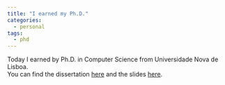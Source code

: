 ```yaml
---
title: "I earned my Ph.D."
categories:
  - personal
tags:
  - phd
---
```

Today I earned by Ph.D. in Computer Science from Universidade Nova de Lisboa.  
You can find the dissertation [here][dissertation] and the slides [here][slides].

[dissertation]: https://run.unl.pt/bitstream/10362/71218/1/Vale_2019.pdf
[slides]: https://speakerdeck.com/tvale/executing-requests-concurrently-in-state-machine-replication
